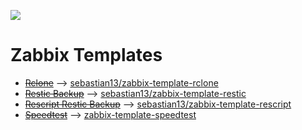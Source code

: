 ![](https://img.shields.io/badge/status-moved-red)

# Zabbix Templates 

* ~~[Rclone](https://github.com/sebastian13/zabbix-templates/tree/master/rclone)~~ --> [sebastian13/zabbix-template-rclone](https://github.com/sebastian13/zabbix-template-rclone)
* ~~[Restic Backup](https://github.com/sebastian13/zabbix-templates/tree/master/restic-backup)~~ --> [sebastian13/zabbix-template-restic](https://github.com/sebastian13/zabbix-template-restic)
* ~~[Rescript Restic Backup](https://github.com/sebastian13/zabbix-templates/tree/master/rescript-restic-backup)~~ --> [sebastian13/zabbix-template-rescript](https://github.com/sebastian13/zabbix-template-rescript)
* ~~[Speedtest](https://github.com/sebastian13/zabbix-templates/tree/master/speedtest)~~ --> [zabbix-template-speedtest](https://github.com/sebastian13/zabbix-template-speedtest)

